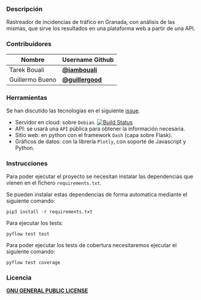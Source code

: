 ### Descripción
Rastreador de incidencias de tráfico en Granada, con análisis de las mismas, que sirve los resultados en una plataforma web a partir de una API.

### Contribuidores

Nombre             | Username Github
------------------ | ------------------
 Tarek Bouali | [**@iambouali**](https://github.com/iambouali)
 Guillermo Bueno | [**@guillergood**](https://github.com/Guillergood)

### Herramientas 

Se han discutido las tecnologías en el siguiente [issue](https://github.com/testing-kakapos/curso-QA/issues/6).

* Servidor en cloud: sobre `Debian`.
[![Build Status](https://travis-ci.org/testing-kakapos/curso-QA.svg?branch=master)](https://travis-ci.org/github/testing-kakapos/curso-QA)
* API: se usará una `API` pública para obtener la información necesaria.
* Sitio web: en python con el framework `Dash` (capa sobre Flask).
* Gráficos de datos: con la librería `Plotly`, con soporte de Javascript y Python.



### Instrucciones

Para poder ejecutar el proyecto se necesitan instalar las dependencias que vienen en el fichero `requirements.txt`.

Se pueden instalar estas dependencias de forma automatica mediante el siguiente comando: 

```
pip3 install -r requirements.txt
```

Para ejecutar los tests:

```
pyflow test test
```

Para poder ejecutar los tests de cobertura necesitaremos ejecutar el siguiente comando:

```
pyflow test coverage
```

### Licencia

[**GNU GENERAL PUBLIC LICENSE**](https://github.com/testing-kakapos/curso-QA/blob/master/LICENSE)
